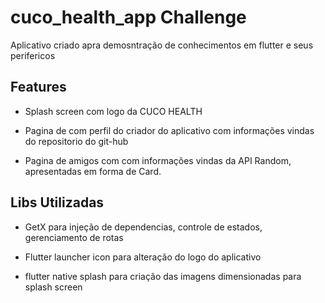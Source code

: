 # cuco_health_app Challenge

Aplicativo criado apra demosntração de conhecimentos em flutter e seus perifericos
## Features

- Splash screen com logo da CUCO HEALTH
- Pagina de com perfil do criador do aplicativo com informações vindas do repositorio do git-hub

- Pagina de amigos com com informações vindas da API Random, apresentadas em forma de Card.
## Libs Utilizadas

- GetX para injeção de dependencias, controle de estados, gerenciamento de rotas

- Flutter launcher icon para alteração do logo do aplicativo

- flutter native splash para criação das imagens dimensionadas para splash screen
